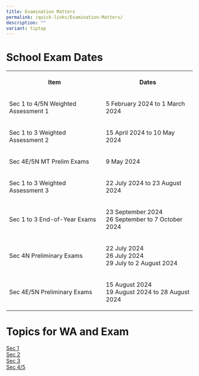 ```yaml
---
title: Examination Matters
permalink: /quick-links/Examination-Matters/
description: ""
variant: tiptap
---
```

<h1>School Exam Dates</h1><table><tbody><tr><th rowspan="1" colspan="1"><p>Item</p></th><th rowspan="1" colspan="1"><p>Dates</p></th></tr><tr><td rowspan="1" colspan="1"><p>Sec 1 to 4/5N Weighted Assessment 1</p></td><td rowspan="1" colspan="1"><p>5 February 2024 to 1 March 2024</p></td></tr><tr><td rowspan="1" colspan="1"><p>Sec 1 to 3 Weighted Assessment 2</p></td><td rowspan="1" colspan="1"><p>15 April 2024 to 10 May 2024</p></td></tr><tr><td rowspan="1" colspan="1"><p>Sec 4E/5N MT Prelim Exams</p></td><td rowspan="1" colspan="1"><p>9 May 2024</p></td></tr><tr><td rowspan="1" colspan="1"><p>Sec 1 to 3 Weighted Assessment 3</p></td><td rowspan="1" colspan="1"><p>22 July 2024 to 23 August 2024</p></td></tr><tr><td rowspan="1" colspan="1"><p>Sec 1 to 3 End-of-Year Exams</p></td><td rowspan="1" colspan="1"><p>23 September 2024<br>26 September to 7 October 2024</p></td></tr><tr><td rowspan="1" colspan="1"><p>Sec 4N Preliminary Exams</p></td><td rowspan="1" colspan="1"><p>22 July 2024<br>26 July 2024<br>29 July to 2 August 2024</p></td></tr><tr><td rowspan="1" colspan="1"><p>Sec 4E/5N Preliminary Exams</p></td><td rowspan="1" colspan="1"><p>15 August 2024<br>19 August 2024 to 28 August 2024</p></td></tr></tbody></table><h1>Topics for WA and Exam</h1><p><a href="/files/Exam matters/Secondary_1_Topics_for_tests_and_examinations.pdf" rel="noopener noreferrer nofollow" target="_blank">Sec 1</a><br><a href="/files/Exam matters/Secondary_2_Topics_for_tests_and_examinations.pdf" rel="noopener noreferrer nofollow" target="_blank">Sec 2</a><br><a href="/files/Exam matters/Secondary_3_Topics_for_tests_and_examinations.pdf" rel="noopener noreferrer nofollow" target="_blank">Sec 3</a><br><a href="/files/Exam matters/Secondary_4_5_Topics_for_tests_and_examinations.pdf" rel="noopener noreferrer nofollow" target="_blank">Sec 4/5</a><br></p>